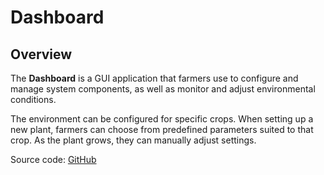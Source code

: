 # Dashboard

## Overview

The **Dashboard** is a GUI application that farmers use to configure and manage system components, as well as monitor
and adjust environmental conditions.

The environment can be configured for specific crops. When setting up a new plant, farmers can choose from predefined
parameters suited to that crop. As the plant grows, they can manually adjust settings.

Source code: [GitHub](https://github.com/albert-gee/old_macdonald_dashboard)